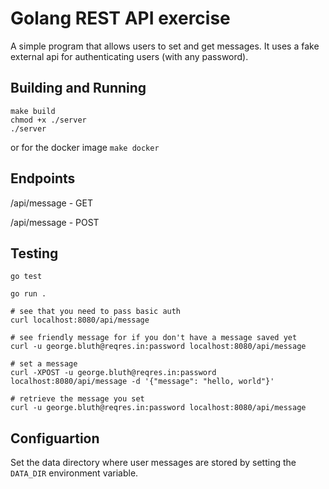 # Golang REST API exercise
A simple program that allows users to set and get messages.
It uses a fake external api for authenticating users (with any password).

## Building and Running
```
make build
chmod +x ./server
./server
```
or for the docker image
`make docker`

## Endpoints

/api/message - GET

/api/message - POST

## Testing
`go test`

`go run .`

```
# see that you need to pass basic auth
curl localhost:8080/api/message

# see friendly message for if you don't have a message saved yet
curl -u george.bluth@reqres.in:password localhost:8080/api/message

# set a message
curl -XPOST -u george.bluth@reqres.in:password localhost:8080/api/message -d '{"message": "hello, world"}'

# retrieve the message you set
curl -u george.bluth@reqres.in:password localhost:8080/api/message
```

## Configuartion

Set the data directory where user messages are stored by setting the `DATA_DIR` environment variable.
